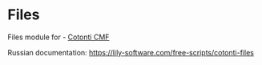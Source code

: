 Files
=====

Files module for - [Cotonti CMF](https://www.cotonti.com) 

Russian documentation: https://lily-software.com/free-scripts/cotonti-files
